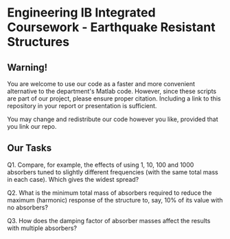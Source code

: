 # Engineering IB Integrated Coursework - Earthquake Resistant Structures

## Warning!

You are welcome to use our code as a faster and more convenient alternative to the department's Matlab code. However, since these scripts are part of our project, please ensure proper citation. Including a link to this repository in your report or presentation is sufficient.

You may change and redistribute our code however you like, provided that you link our repo.

## Our Tasks

Q1. Compare, for example, the effects of using 1, 10, 100 and 1000 absorbers tuned to slightly different frequencies (with the same total mass in each case). Which gives the widest spread?

Q2. What is the minimum total mass of absorbers required to reduce the maximum (harmonic) response of the structure to, say, 10% of its value with no absorbers?

Q3. How does the damping factor of absorber masses affect the results with multiple absorbers?

